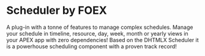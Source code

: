 # Scheduler by FOEX
A plug-in with a tonne of features to manage complex schedules. Manage your schedule in timeline, resource, day, week, month or yearly views in your APEX app with zero dependencies! Based on the DHTMLX Scheduler it is a powerhouse scheduling component with a proven track record!
